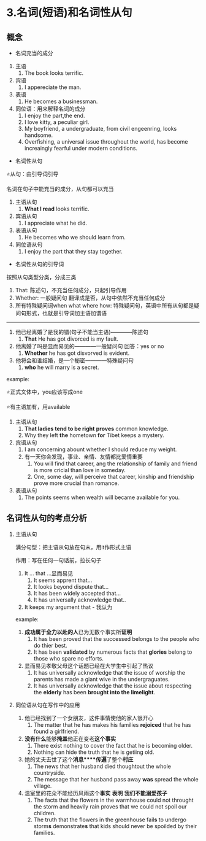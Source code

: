 # 3.名词(短语)和名词性从句

## 概念

- 名词充当的成分

1. 主语
   1. The book looks terrific.
2. 宾语
   1. I appereciate the man.
3. 表语
   1. He becomes a businessman.
4. 同位语：用来解释名词的成分
   1. I enjoy the part,the end.
   2. I love kitty, a peculiar girl.
   3. My boyfriend, a undergraduate, from civil engeenring, looks handsome.
   4. Overfishing, a universal issue throughout the world, has become increaingly fearful under modern conditions.

- 名词性从句
  
⭐从句：由引导词引导

名词在句子中能充当的成分，从句都可以充当

1. 主语从句
   1. **What I read** looks terrific.
2. 宾语从句
   1. I appreciate what he did.
3. 表语从句
   1. He becomes who we should learn from.
4. 同位语从句
   1. I enjoy the part that they stay together.

- 名词性从句的引导词

按照从句类型分类，分成三类

1. That: 陈述句，不充当任何成分，只起引导作用
2. Whether: 一般疑问句 翻译成是否，从句中依然不充当任何成分
3. 所有特殊疑问词when what where how: 特殊疑问句，英语中所有从句都是疑问句形式，也就是引导词加主语加谓语

---

1. 他已经离婚了是我的错(句子不能当主语)————陈述句
   1. **That** He has got divorced is my fault.
2. 他离婚了吗是显而易见的————一般疑问句 回答：yes or no
   1. **Whether** he has got disvorved is evident.
3. 他将会和谁结婚，是一个秘密————特殊疑问句
   1. **who** he will marry is a secret.

example:

⭐正式文体中，you应该写成one

⭐有主语加有，用available

1. 主语从句
   1. **That ladies tend to be right** **proves** common knowledge.
   2. Why they left **the** hometown **for** Tibet keeps a mystery.
2. 宾语从句
   1. I am concerning abount whether I should reduce my weight.
   2. 有一天你会发现，事业、亲情、友情都比爱情重要
      1. You will find that career, ang the relationship of family and friend is more cricial than love in someday.
      2. One, some day, will perceive that career, kinship and friendship prove more crucial than romance.
3. 表语从句
   1. The points seems when wealth will became available for you.

## 名词性从句的考点分析

1. 主语从句

   满分句型：把主语从句放在句末，用it作形式主语

   作用：写在任何一句话前，拉长句子

   1. It ... that ...显而易见
      1. It seems apprent that...
      2. It looks beyond dispute that...
      3. It has been widely accepted that...
      4. It has universally acknowledge that..
   2. It keeps my argument that - 我认为

   example:
      1. **成功属于全力以赴的人**已为无数个事实所**证明**
         1. It has been proved that the successed belongs to the people who do thier best.
         2. It has been **validated** by numerous facts that **glories** belong to those who spare no efforts.
      2. 显而易见孝敬父母这个话题已经在大学生中引起了热议
         1. It has universally acknowledge that the issue of worship the parents has made a giant wive in the undergraguates.
         2. It has universally acknowledge that the issue about respecting the **elderly** has been **brought into the limelight**.

2. 同位语从句在写作中的应用

   1. 他已经找到了一个女朋友，这件事情使他的家人很开心
      1. The matter that he has makes his families **rejoiced** that he has found a girlfriend.
   2. **没有什么**能够**掩盖**他正在变老**这个事实**
      1. There exist nothing to cover the fact that he is becoming older.
      2. Nothing can hide the truth that he is getiing old.
   3. 她的丈夫去世了这个**消息****传遍**了整个**村庄**
      1. The news that her husband died thoughtout the whole countryside.
      2. The message that her husband pass away **was** spread the whole village.
   4. 温室里的花朵不能经历风雨这个**事实** **表明** **我们不能溺爱孩子**
      1. The facts that the flowers in the warmhouse could not throught the storm and heavily rain proves that we could not spoil our children.
      2. The truth that the flowers in the greenhouse fail**s** to undergo storm**s** demonstrate**s** that kids should never be spoilded by their families.
